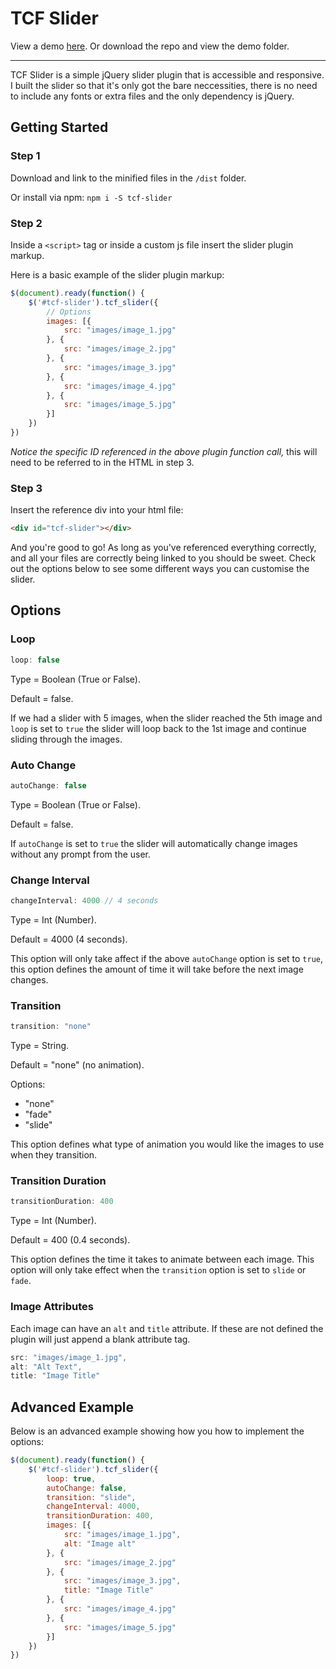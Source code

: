 # TCF Slider
View a demo [here](http://thecodingforge.com.au/demos/tcf-slider/demo/index.html). Or download the repo and view the demo folder. 

----

TCF Slider is a simple jQuery slider plugin that is accessible and responsive. I built the slider so that it's only got the bare neccessities, there is no need to include any fonts or extra files and the only dependency is jQuery.

## Getting Started

### Step 1
Download and link to the minified files in the `/dist` folder.

Or install via npm:
`npm i -S tcf-slider`


### Step 2
Inside a `<script>` tag or inside a custom js file insert the slider plugin markup.

Here is a basic example of the slider plugin markup:
```javascript
$(document).ready(function() {
    $('#tcf-slider').tcf_slider({
        // Options
        images: [{
            src: "images/image_1.jpg"
        }, {
            src: "images/image_2.jpg"
        }, {
            src: "images/image_3.jpg"
        }, {
            src: "images/image_4.jpg"
        }, {
            src: "images/image_5.jpg"
        }]
    })
})
```
*Notice the specific ID referenced in the above plugin function call,* this will need to be referred to in the HTML in step 3.

### Step 3
Insert the reference div into your html file:

```html
<div id="tcf-slider"></div>
```

And you're good to go! As long as you've referenced everything correctly, and all your files are correctly being linked to you should be sweet. Check out the options below to see some different ways you can customise the slider.

## Options
    	
### Loop
```javascript
loop: false
```
Type = Boolean (True or False).

Default = false.

If we had a slider with 5 images, when the slider reached the 5th image and `loop` is set to `true` the slider will loop back to the 1st image and continue sliding through the images.

### Auto Change
```javascript
autoChange: false
```
Type = Boolean (True or False).

Default = false.

If `autoChange` is set to `true` the slider will automatically change images without any prompt from the user.

### Change Interval
```javascript
changeInterval: 4000 // 4 seconds
```
Type = Int (Number).

Default = 4000 (4 seconds).

This option will only take affect if the above `autoChange` option is set to `true`, this option defines the amount of time it will take before the next image changes.

### Transition
```javascript
transition: "none"
```
Type = String.

Default = "none" (no animation).

Options:
* "none"
* "fade"
* "slide"

This option defines what type of animation you would like  the images to use when they transition.


### Transition Duration
```javascript
transitionDuration: 400
```
Type = Int (Number).

Default = 400 (0.4 seconds).

This option defines the time it takes to animate between each image. This option will only take effect when the `transition` option is set to `slide` or `fade`.

### Image Attributes
Each image can have an `alt` and `title` attribute. If these are not defined the plugin will just append a blank attribute tag.
```javascript
src: "images/image_1.jpg",
alt: "Alt Text",
title: "Image Title"
```

## Advanced Example
Below is an advanced example showing how you how to implement the options:
```javascript
$(document).ready(function() {
    $('#tcf-slider').tcf_slider({
        loop: true,
        autoChange: false,
        transition: "slide",
        changeInterval: 4000,
        transitionDuration: 400,
        images: [{
            src: "images/image_1.jpg",
            alt: "Image alt"
        }, {
            src: "images/image_2.jpg"
        }, {
            src: "images/image_3.jpg",
            title: "Image Title"
        }, {
            src: "images/image_4.jpg"
        }, {
            src: "images/image_5.jpg"
        }]
    })
})
```
